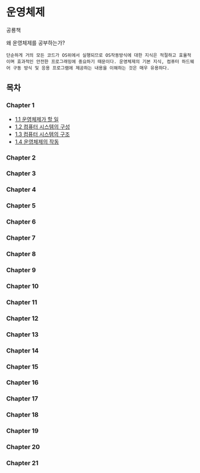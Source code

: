 # 운영체제

공룡책

왜 운영체제를 공부하는가?

```
단순하게 거의 모든 코드가 OS위에서 실행되므로 OS작동방식에 대한 지식은 적절하고 효율적이며 효과적인 안전한 프로그래밍에 중요하기 때문이다. 운영체제의 기본 지식, 컴퓨터 하드웨어 구동 방식 및 응용 프로그램에 제공하는 내용을 이해하는 것은 매우 유용하다.
```

## 목차

### Chapter 1

-   [1.1 운영체제가 할 일](./Chapter1/1.1%20운영체제가%20할%20일.md)
-   [1.2 컴퓨터 시스템의 구성](./Chapter1/1.2%20컴퓨터%20시스템의%20구성.md)
-   [1.3 컴퓨터 시스템의 구조](./Chapter1/1.3%20컴퓨터%20시스템의%20구조.md)
-   [1.4 운영체제의 작동](./Chapter1/1.4%20운영체제의%20작동.md)

### Chapter 2

### Chapter 3

### Chapter 4

### Chapter 5

### Chapter 6

### Chapter 7

### Chapter 8

### Chapter 9

### Chapter 10

### Chapter 11

### Chapter 12

### Chapter 13

### Chapter 14

### Chapter 15

### Chapter 16

### Chapter 17

### Chapter 18

### Chapter 19

### Chapter 20

### Chapter 21
